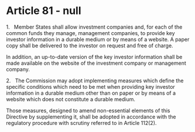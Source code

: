 # Article 81 - null


1.   Member States shall allow investment companies and, for each of the common funds they manage, management companies, to provide key investor information in a durable medium or by means of a website. A paper copy shall be delivered to the investor on request and free of charge.

In addition, an up-to-date version of the key investor information shall be made available on the website of the investment company or management company.

2.   The Commission may adopt implementing measures which define the specific conditions which need to be met when providing key investor information in a durable medium other than on paper or by means of a website which does not constitute a durable medium.

Those measures, designed to amend non-essential elements of this Directive by supplementing it, shall be adopted in accordance with the regulatory procedure with scrutiny referred to in Article 112(2).
